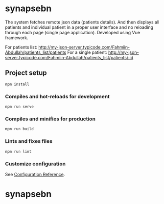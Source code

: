 # synapsebn
The system fetches remote json data (patients details). And then displays all patients and individual patient in a proper user interface and no reloading through each page (single page application). Developed using Vue framework.

For patients list: http://my-json-server.typicode.com/Fahmiin-Abdullah/patients_list/patients
For a single patient: http://my-json-server.typicode.com/Fahmiin-Abdullah/patients_list/patients/:id

## Project setup
```
npm install
```

### Compiles and hot-reloads for development
```
npm run serve
```

### Compiles and minifies for production
```
npm run build
```

### Lints and fixes files
```
npm run lint
```

### Customize configuration
See [Configuration Reference](https://cli.vuejs.org/config/).
# synapsebn
